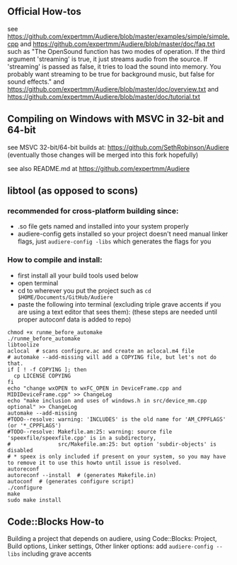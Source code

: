 
## Official How-tos
see <https://github.com/expertmm/Audiere/blob/master/examples/simple/simple.cpp>
and <https://github.com/expertmm/Audiere/blob/master/doc/faq.txt>
such as
"The OpenSound function has two modes of operation.  If the third
  argument 'streaming' is true, it just streams audio from the source.
  If 'streaming' is passed as false, it tries to load the sound into
  memory.  You probably want streaming to be true for background
  music, but false for sound effects."
and <https://github.com/expertmm/Audiere/blob/master/doc/overview.txt>
and <https://github.com/expertmm/Audiere/blob/master/doc/tutorial.txt>

## Compiling on Windows with MSVC in 32-bit and 64-bit
see MSVC 32-bit/64-bit builds at: https://github.com/SethRobinson/Audiere (eventually those changes will be merged into this fork hopefully)

see also README.md at https://github.com/expertmm/Audiere

## libtool (as opposed to scons)
### recommended for cross-platform building since:
* .so file gets named and installed into your system properly
* audiere-config gets installed so your project doesn't need manual linker flags, just `audiere-config -libs` which generates the flags for you

### How to compile and install:
* first install all your build tools used below
* open terminal
* cd to wherever you put the project such as `cd $HOME/Documents/GitHub/Audiere`
* paste the following into terminal (excluding triple grave accents if you are using a text editor that sees them):
  (these steps are needed until proper autoconf data is added to repo)
```
chmod +x runme_before_automake
./runme_before_automake
libtoolize
aclocal  # scans configure.ac and create an aclocal.m4 file 
# automake --add-missing will add a COPYING file, but let's not do that.
if [ ! -f COPYING ]; then
  cp LICENSE COPYING
fi
echo "change wxOPEN to wxFC_OPEN in DeviceFrame.cpp and MIDIDeviceFrame.cpp" >> ChangeLog
echo "make inclusion and uses of windows.h in src/device_mm.cpp optional" >> ChangeLog
automake --add-missing
#TODO--resolve: warning: 'INCLUDES' is the old name for 'AM_CPPFLAGS' (or '*_CPPFLAGS')
#TODO--resolve: Makefile.am:25: warning: source file 'speexfile/speexfile.cpp' is in a subdirectory,
#               src/Makefile.am:25: but option 'subdir-objects' is disabled
# * speex is only included if present on your system, so you may have to remove it to use this howto until issue is resolved.
autoreconf
autoreconf --install  # (generates Makefile.in)
autoconf  # (generates configure script)
./configure
make
sudo make install
```

## Code::Blocks How-to
Building a project that depends on audiere, using Code::Blocks:
Project, Build options, Linker settings, Other linker options: add `audiere-config --libs` including grave accents

